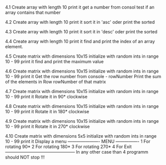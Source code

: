 4.1
Create array with length 10
print it
get a number from consol
test if an array contains that number

4.2
Create array with length 10
print it 
sort it in 'asc' oder 
print the sorted

4.3 
Create array with length 10
print it 
sort it in 'desc' oder 
print the sorted

4.4
Create array with length 10
print it 
find and print the index of an array element.

4.5
Create matrix with dimensions 10x15 
initialize with random ints in range 10 - 99
print it
find and print the maximum value

4.6
Create matrix with dimensions 10x15 
initialize with random ints in range 10 - 99
print it
Get the row number from console - rowNumber
Print the sum of the elements in Row rowNumber of that matrix




4.7
Create matrix with dimensions 10x15 
initialize with random ints in range 10 - 99
print it
Rotate it in 90* clockwise

4.8
Create matrix with dimensions 10x15 
initialize with random ints in range 10 - 99
print it
Rotate it in 180* clockwise

4.9
Create matrix with dimensions 10x15 
initialize with random ints in range 10 - 99
print it
Rotate it in 270* clockwise

4.10
Create matrix with dimensions 5x5
initialize with random ints in range 10 - 99
print it
Display a menu 
———————- MENU —————-
1 For rotating 90*
2 For rotating 180*
3 For rotating 270*
4 For Exit
————————————————
In any other case than 4 programm should NOT stop !!!
